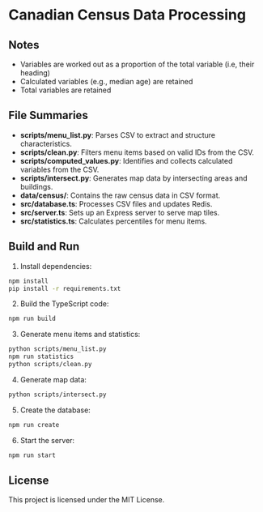 # Canadian Census Data Processing

## Notes

-   Variables are worked out as a proportion of the total variable (i.e, their heading)
-   Calculated variables (e.g., median age) are retained
-   Total variables are retained

## File Summaries

-   **scripts/menu_list.py**: Parses CSV to extract and structure characteristics.
-   **scripts/clean.py**: Filters menu items based on valid IDs from the CSV.
-   **scripts/computed_values.py**: Identifies and collects calculated variables from the CSV.
-   **scripts/intersect.py**: Generates map data by intersecting areas and buildings.
-   **data/census/**: Contains the raw census data in CSV format.
-   **src/database.ts**: Processes CSV files and updates Redis.
-   **src/server.ts**: Sets up an Express server to serve map tiles.
-   **src/statistics.ts**: Calculates percentiles for menu items.

## Build and Run

1. Install dependencies:

```bash
npm install
pip install -r requirements.txt
```

2. Build the TypeScript code:

```bash
npm run build
```

3. Generate menu items and statistics:

```bash
python scripts/menu_list.py
npm run statistics
python scripts/clean.py
```

4. Generate map data:

```bash
python scripts/intersect.py
```

5. Create the database:

```bash
npm run create
```

6. Start the server:

```bash
npm run start
```

## License

This project is licensed under the MIT License.
